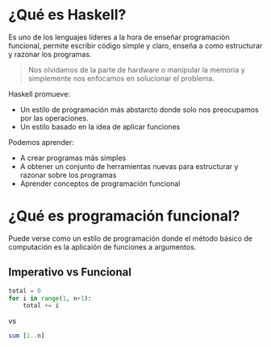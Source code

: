 # ¿Qué es Haskell?

Es uno de los lenguajes líderes a la hora de enseñar programación funcional, permite escribir código simple y claro, enseña a como estructurar y razonar los programas.

> Nos olvidamos de la parte de hardware o manipular la memoria y simplemente nos enfocamos en solucionar el problema.

Haskell promueve:
* Un estilo de programación más abstarcto donde solo nos preocupamos por las operaciones.
* Un estilo basado en la idea de aplicar funciones

Podemos aprender:
* A crear programas más simples
* A obtener un conjunto de herramientas nuevas para estructurar y razonar sobre los programas
* Aprender conceptos de programación funcional

# ¿Qué es programación funcional?
Puede verse como un estilo de programación donde el método básico de computación es la aplicaión de funciones  a argumentos.
## Imperativo vs Funcional
```python
total = 0
for i in range(1, n+1):
	total += i
```
vs
```haskell
sum [1..n]
```
